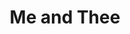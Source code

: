 ---
title: Me and Thee
year: 1972
opening_date: 1972-04-28
closing_date: 1972-05-13
layout: productions
image:
image_caption:
image_credit:
playbill:
category:
details:
  Theatre: Theatre Jacksonville
  Venue: Little Theatre
cast:
  Alice Carter: Sabina Meyer
  Paul Carter: Bill Harriman
  Roger Carter: Don Powell
  Dr. Grant Reeves: Roby Robson
  Lela: Betty Green
  Meter Maid: Terry McIntire
crew:
  Director: Robert Knowles
  Scene Design: Hal Henderson
  Stage Manager: Steve Kawabata
  Lighting: Bill Weir
  Sound: Sara Jo Weir
  Properties:
    - Katie Raven
    - Karen Wakefield
    - Vivienne Winemiller
    - Margaret Winstead
  Stage Crew:
    - Doug Thomas
    - Bill Merwin
  Set Construction:
    - Doug Chinchester
    - Bert Covert
    - Lara Johnson
    - Steve Kawabata
    - Marcia Patch
    - Philip Scott-Smith
    - Katie Raven
    - Sara Jo Weir
orchestra:
external_links:
---